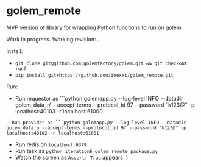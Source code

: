 # golem_remote

MVP version of library for wrapping Python functions to run on golem.

Work in progress. Working revision: .

Install:
 - `git clone git@github.com:golemfactory/golem.git && git checkout runf`
 - `pip install git+https://github.com/inexxt/golem_remote.git` 

Run:
 - Run requestor as ```python golemapp.py --log-level INFO --datadir golem_data_r/ --accept-terms --protocol_id 97 --password "k123@" -p localhost:40103 -r localhost:61000
 ```
 - Run provider as ```python golemapp.py --log-level INFO --datadir golem_data_p --accept-terms --protocol_id 97 --password "k123@" -p localhost:40102 -r localhost:61001
 ```
 - Run redis on `localhost:6379`
 - Run task as `python iteration6_golem_remote_package.py`
 - Watch the screen as `Assert: True` appears :)

